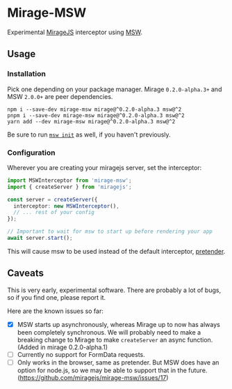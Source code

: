 # Mirage-MSW

Experimental [MirageJS](https://miragejs.com/) interceptor using [MSW](https://mswjs.io/).

## Usage

### Installation

Pick one depending on your package manager. Mirage `0.2.0-alpha.3+` and MSW `2.0.0+` are peer dependencies.

```shell
npm i --save-dev mirage-msw mirage@^0.2.0-alpha.3 msw@^2
pnpm i --save-dev mirage-msw mirage@^0.2.0-alpha.3 msw@^2
yarn add --dev mirage-msw mirage@^0.2.0-alpha.3 msw@^2
```

Be sure to run [`msw init`](https://mswjs.io/docs/integrations/browser#copy-the-worker-script) as well, if you haven't previously.

### Configuration

Wherever you are creating your miragejs server, set the interceptor:

```ts
import MSWInterceptor from 'mirage-msw';
import { createServer } from 'miragejs';

const server = createServer({
  interceptor: new MSWInterceptor(),
  // ... rest of your config
});

// Important to wait for msw to start up before rendering your app
await server.start();
```

This will cause msw to be used instead of the default interceptor, [pretender](https://github.com/pretenderjs/pretender).

## Caveats

This is very early, experimental software. There are probably a lot of bugs, so if you find one, please report it.

Here are the known issues so far:

- [x] MSW starts up asynchronously, whereas Mirage up to now has always been completely synchronous. We will probably need to make a breaking change to Mirage to make `createServer` an async function. (Added in mirage 0.2.0-alpha.1)
- [ ] Currently no support for FormData requests.
- [ ] Only works in the browser, same as pretender. But MSW does have an option for node.js, so we may be able to support that in the future. (https://github.com/miragejs/mirage-msw/issues/17)
